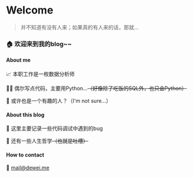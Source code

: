 # Welcome

> 并不知道有没有人来；如果真的有人来的话，那就...

### 🏠 欢迎来到我的blog~~

#### About me

📈 本职工作是一枚数据分析师

👨‍💻 偶尔写点代码，主要用Python...~~（好像除了吃饭的SQL外，也只会Python）~~

🤪 或许也是一个有趣的人？（I'm not sure...）



#### About this blog

🔧 这里主要记录一些代码调试中遇到的bug

🤔 还有一些人生哲学~~（也就是吐槽）~~



#### How to contact 

📮 mail@dewei.me
